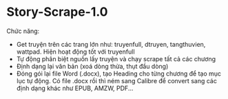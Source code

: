 # Story-Scrape-1.0

Chức năng:
- Get truyện trên các trang lớn như: truyenfull, dtruyen, tangthuvien, wattpad. Hiện hoạt động tốt với truyenfull
- Tự động phân biệt nguồn lấy truyện và chạy scrape tất cả các chương
- Định dạng lại văn bản (xoá dòng thừa, thụt đầu dòng)
- Đóng gói lại file Word (.docx), tạo Heading cho từng chương để tạo mục lục tự động.
Có file .docx rồi thì ném sang Calibre để convert sang các định dạng khác như EPUB, AMZW, PDF...

